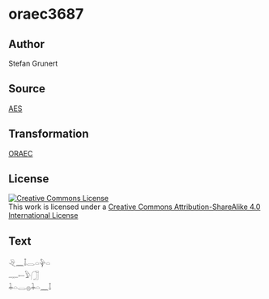 # oraec3687

## Author

Stefan Grunert

## Source

[AES](https://github.com/simondschweitzer/aes)

## Transformation

[ORAEC](https://oraec.github.io/)

## License

<a rel="license" href="http://creativecommons.org/licenses/by-sa/4.0/"><img alt="Creative Commons License" style="border-width:0" src="https://i.creativecommons.org/l/by-sa/4.0/88x31.png" /></a><br />This work is licensed under a <a rel="license" href="http://creativecommons.org/licenses/by-sa/4.0/">Creative Commons Attribution-ShareAlike 4.0 International License</a>

## Text

𓂙𓈖𓄤𓂋𓏏𓊿𓏏<br>
𓊃𓍿𓅱𓃂<br>
𓇓𓏏𓂋𓐍𓇓𓏏𓈖𓄤<br>
